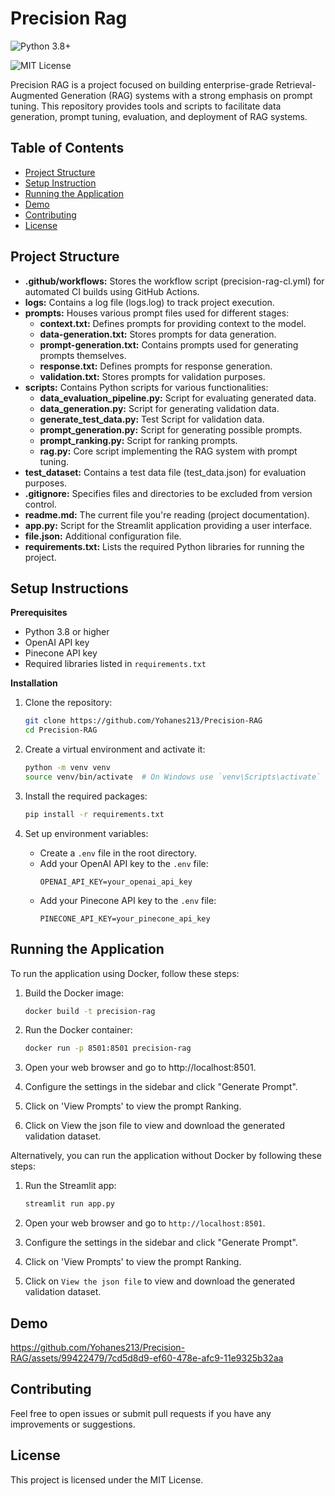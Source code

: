 # Precision Rag

![Python 3.8+](https://img.shields.io/badge/Python-3.8+-blue.svg)

![MIT License](https://img.shields.io/badge/License-MIT-yellow.svg)

Precision RAG is a project focused on building enterprise-grade Retrieval-Augmented Generation (RAG) systems with a strong emphasis on prompt tuning. This repository provides tools and scripts to facilitate data generation, prompt tuning, evaluation, and deployment of RAG systems.

## Table of Contents
* [Project Structure](#project-structure)
* [Setup Instruction](#setup-instruction)
* [Running the Application](#running-the-application)
* [Demo](#demo)
* [Contributing](#contributing)
* [License](#license)

## Project Structure
- **.github/workflows:** Stores the workflow script (precision-rag-cl.yml) for automated CI builds using GitHub Actions.
- **logs:** Contains a log file (logs.log) to track project execution.
- **prompts:** Houses various prompt files used for different stages:
  - **context.txt:** Defines prompts for providing context to the model.
  - **data-generation.txt:** Stores prompts for data generation.
  - **prompt-generation.txt:** Contains prompts used for generating prompts themselves.
  - **response.txt:** Defines prompts for response generation.
  - **validation.txt:** Stores prompts for validation purposes.
- **scripts:** Contains Python scripts for various functionalities:
  - **data_evaluation_pipeline.py:** Script for evaluating generated data.
  - **data_generation.py:** Script for generating validation data.
  - **generate_test_data.py:** Test Script for validation data.
  - **prompt_generation.py:** Script for generating possible prompts.
  - **prompt_ranking.py:** Script for ranking prompts.
  - **rag.py:** Core script implementing the RAG system with prompt tuning.
- **test_dataset:** Contains a test data file (test_data.json) for evaluation purposes.
- **.gitignore:** Specifies files and directories to be excluded from version control.
- **readme.md:** The current file you're reading (project documentation).
- **app.py:** Script for the Streamlit application providing a user interface.
- **file.json:** Additional configuration file.
- **requirements.txt:** Lists the required Python libraries for running the project.


## Setup Instructions

**Prerequisites**

- Python 3.8 or higher
- OpenAI API key
- Pinecone API key
- Required libraries listed in `requirements.txt`

**Installation**

1. Clone the repository:
    ```sh
    git clone https://github.com/Yohanes213/Precision-RAG
    cd Precision-RAG
    ```

2. Create a virtual environment and activate it:
    ```sh
    python -m venv venv
    source venv/bin/activate  # On Windows use `venv\Scripts\activate`
    ```

3. Install the required packages:
    ```sh
    pip install -r requirements.txt
    ```

4. Set up environment variables:
    - Create a `.env` file in the root directory.
    - Add your OpenAI API key to the `.env` file:
        ```
        OPENAI_API_KEY=your_openai_api_key
        ```
   - Add your Pinecone API key to the `.env` file:
        ```
        PINECONE_API_KEY=your_pinecone_api_key
        ```

## Running the Application
To run the application using Docker, follow these steps:

1. Build the Docker image:
    ```sh
    docker build -t precision-rag
    ```
2. Run the Docker container:
    ```sh
    docker run -p 8501:8501 precision-rag
    ```
3. Open your web browser and go to http://localhost:8501.

4. Configure the settings in the sidebar and click "Generate Prompt".

5. Click on 'View Prompts' to view the prompt Ranking.

6. Click on View the json file to view and download the generated validation dataset.


Alternatively, you can run the application without Docker by following these steps:


1. Run the Streamlit app:
    ```sh
    streamlit run app.py
    ```

2. Open your web browser and go to `http://localhost:8501`.

3. Configure the settings in the sidebar and click "Generate Prompt".
   
4. Click on 'View Prompts' to view the prompt Ranking.

5. Click on `View the json file` to view and download the generated validation dataset.



## Demo


https://github.com/Yohanes213/Precision-RAG/assets/99422479/7cd5d8d9-ef60-478e-afc9-11e9325b32aa



## Contributing


Feel free to open issues or submit pull requests if you have any improvements or suggestions.

## License

This project is licensed under the MIT License.



